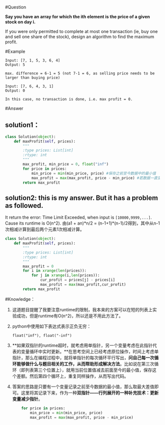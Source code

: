 #Question

**Say you have an array for which the ith element is the price of a given stock on day i.**

If you were only permitted to complete at most one transaction (ie, buy one and sell one share of the stock), design an algorithm to find the maximum profit.

#Example
```
Input: [7, 1, 5, 3, 6, 4]
Output: 5

max. difference = 6-1 = 5 (not 7-1 = 6, as selling price needs to be larger than buying price)
```
```
Input: [7, 6, 4, 3, 1]
Output: 0

In this case, no transaction is done, i.e. max profit = 0.
```

#Answer

## solution1：
```python
class Solution(object):
    def maxProfit(self, prices):
        """
        :type prices: List[int]
        :rtype: int
        """
        max_profit, min_price = 0, float("inf")
        for price in prices:
            min_price = min(min_price, price) #保存之前至今数据中的最小值
            max_profit = max(max_profit, price - min_price) #若数据一直变小，那么max_profit一直是0 
        return max_profit
```

## solution2: this is my answer. But it has a problem as followed.
It return the error: Time Limit Exceeded, when input is `[10000,9999,...]`. Cause its runtime is O(n^2). 由(a1 + an)\*n/2 = (n-1+1)\*(n-1)/2得到，其中从n-1次相减计算到最后两个元素1次相减计算。

```python
class Solution(object):
    def maxProfit(self, prices):
        """
        :type prices: List[int]
        :rtype: int
        """
        max_profit = 0
        for i in xrange(len(prices)):
            for j in xrange(i,len(prices)):
                cur_profit = prices[j] - prices[i]
                max_profit = max(max_profit,cur_profit)
        return max_profit
```

#Knowledge：

1. 这道题目提醒了我要注意runtime的限制，我本来的方案可以在短的列表上实验成功，但是runtime有O(n^2)，所以还是不用此方法了。

2. python中使用如下表达式表示正负无穷：
    ```
    float("inf"), float("-inf")
    ```
3. **如果双指针的runtime超时，就考虑用单指针，另一个变量考虑在此指针代表的变量循环中实时更新。**在思考空间上已经考虑原位操作，时间上考虑单指针，那么在编程过程中，就将单指针的每次循环平行写出，**问自己每一次循环能够做什么与题目相关的工作，从而帮助形成解决方法**。比如说在第三次循环（即列表第三个位置上），就用当前位置值减去前面至今的最小值，保存这个差额。然后第四个循环上，重复同样操作，从而写出代码。

4. 答案的思路是只要有一个变量记录之前至今数据的最小值，那么取最大差值即可。这里将其记录下来，作为一种**双指针——行列展开的一种补充技术：更新变量减少指针**。
    ```python
        for price in prices:            
            min_price = min(min_price, price)            
            max_profit = max(max_profit, price - min_price) 
    ```

